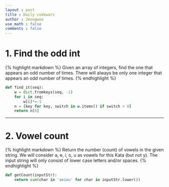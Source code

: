 ```yaml
---
layout : post
title : Daily codewars
author : Jeongwoo
use_math : false
comments : false
---
```


# 1. Find the odd int
{% highlight markdown %}
Given an array of integers, find the one that appears an odd number of times.
There will always be only one integer that appears an odd number of times.
{% endhighlight %}

```python
def find_it(seq):
    w = dict.fromkeys(seq, -1)
    for i in seq:
        w[i]*=-1
    n = [key for key, switch in w.items() if switch > 0]
    return n[0]
```

<hr>

# 2. Vowel count
{% highlight markdown %}
Return the number (count) of vowels in the given string.
We will consider a, e, i, o, u as vowels for this Kata (but not y).
The input string will only consist of lower case letters and/or spaces.
{% endhighlight %}

```python
def getCount(inputStr):
    return sum(char in 'aeiou' for char in inputStr.lower())
```
